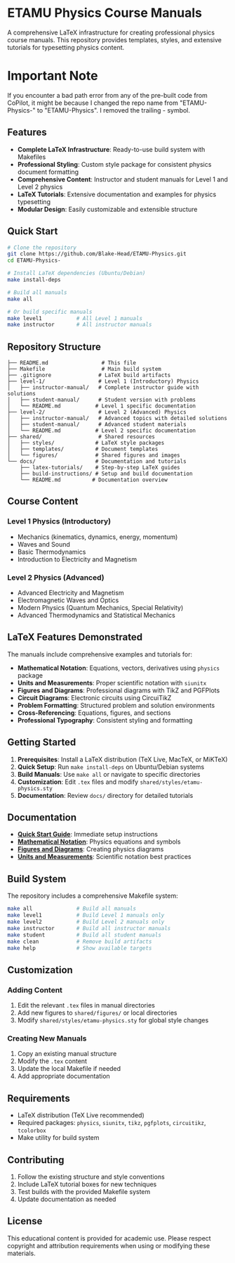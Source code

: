 # ETAMU Physics Course Manuals

A comprehensive LaTeX infrastructure for creating professional physics course manuals. This repository provides templates, styles, and extensive tutorials for typesetting physics content.

# Important Note

If you encounter a bad path error from any of the pre-built code from CoPilot, it might be because I changed the repo name from "ETAMU-Physics-" to "ETAMU-Physics".  I removed the trailing - symbol. 

## Features

- **Complete LaTeX Infrastructure**: Ready-to-use build system with Makefiles
- **Professional Styling**: Custom style package for consistent physics document formatting
- **Comprehensive Content**: Instructor and student manuals for Level 1 and Level 2 physics
- **LaTeX Tutorials**: Extensive documentation and examples for physics typesetting
- **Modular Design**: Easily customizable and extensible structure

## Quick Start

```bash
# Clone the repository
git clone https://github.com/Blake-Head/ETAMU-Physics.git
cd ETAMU-Physics-

# Install LaTeX dependencies (Ubuntu/Debian)
make install-deps

# Build all manuals
make all

# Or build specific manuals
make level1           # All Level 1 manuals
make instructor       # All instructor manuals
```

## Repository Structure

```
├── README.md                 # This file
├── Makefile                  # Main build system
├── .gitignore               # LaTeX build artifacts
├── level-1/                 # Level 1 (Introductory) Physics
│   ├── instructor-manual/   # Complete instructor guide with solutions
│   ├── student-manual/      # Student version with problems
│   └── README.md           # Level 1 specific documentation
├── level-2/                 # Level 2 (Advanced) Physics
│   ├── instructor-manual/   # Advanced topics with detailed solutions
│   ├── student-manual/      # Advanced student materials
│   └── README.md           # Level 2 specific documentation
├── shared/                  # Shared resources
│   ├── styles/             # LaTeX style packages
│   ├── templates/          # Document templates
│   └── figures/            # Shared figures and images
└── docs/                   # Documentation and tutorials
    ├── latex-tutorials/    # Step-by-step LaTeX guides
    ├── build-instructions/ # Setup and build documentation
    └── README.md          # Documentation overview
```

## Course Content

### Level 1 Physics (Introductory)
- Mechanics (kinematics, dynamics, energy, momentum)
- Waves and Sound
- Basic Thermodynamics  
- Introduction to Electricity and Magnetism

### Level 2 Physics (Advanced)
- Advanced Electricity and Magnetism
- Electromagnetic Waves and Optics
- Modern Physics (Quantum Mechanics, Special Relativity)
- Advanced Thermodynamics and Statistical Mechanics

## LaTeX Features Demonstrated

The manuals include comprehensive examples and tutorials for:

- **Mathematical Notation**: Equations, vectors, derivatives using `physics` package
- **Units and Measurements**: Proper scientific notation with `siunitx`
- **Figures and Diagrams**: Professional diagrams with TikZ and PGFPlots
- **Circuit Diagrams**: Electronic circuits using CircuiTikZ
- **Problem Formatting**: Structured problem and solution environments
- **Cross-Referencing**: Equations, figures, and sections
- **Professional Typography**: Consistent styling and formatting

## Getting Started

1. **Prerequisites**: Install a LaTeX distribution (TeX Live, MacTeX, or MiKTeX)
2. **Quick Setup**: Run `make install-deps` on Ubuntu/Debian systems
3. **Build Manuals**: Use `make all` or navigate to specific directories
4. **Customization**: Edit `.tex` files and modify `shared/styles/etamu-physics.sty`
5. **Documentation**: Review `docs/` directory for detailed tutorials

## Documentation

- **[Quick Start Guide](docs/build-instructions/quick-start.md)**: Immediate setup instructions
- **[Mathematical Notation](docs/latex-tutorials/mathematical-notation.md)**: Physics equations and symbols
- **[Figures and Diagrams](docs/latex-tutorials/figures-and-diagrams.md)**: Creating physics diagrams
- **[Units and Measurements](docs/latex-tutorials/units-and-measurements.md)**: Scientific notation best practices

## Build System

The repository includes a comprehensive Makefile system:

```bash
make all              # Build all manuals
make level1           # Build Level 1 manuals only
make level2           # Build Level 2 manuals only  
make instructor       # Build all instructor manuals
make student          # Build all student manuals
make clean            # Remove build artifacts
make help             # Show available targets
```

## Customization

### Adding Content
1. Edit the relevant `.tex` files in manual directories
2. Add new figures to `shared/figures/` or local directories
3. Modify `shared/styles/etamu-physics.sty` for global style changes

### Creating New Manuals
1. Copy an existing manual structure
2. Modify the `.tex` content
3. Update the local Makefile if needed
4. Add appropriate documentation

## Requirements

- LaTeX distribution (TeX Live recommended)
- Required packages: `physics`, `siunitx`, `tikz`, `pgfplots`, `circuitikz`, `tcolorbox`
- Make utility for build system

## Contributing

1. Follow the existing structure and style conventions
2. Include LaTeX tutorial boxes for new techniques
3. Test builds with the provided Makefile system
4. Update documentation as needed

## License

This educational content is provided for academic use. Please respect copyright and attribution requirements when using or modifying these materials.
